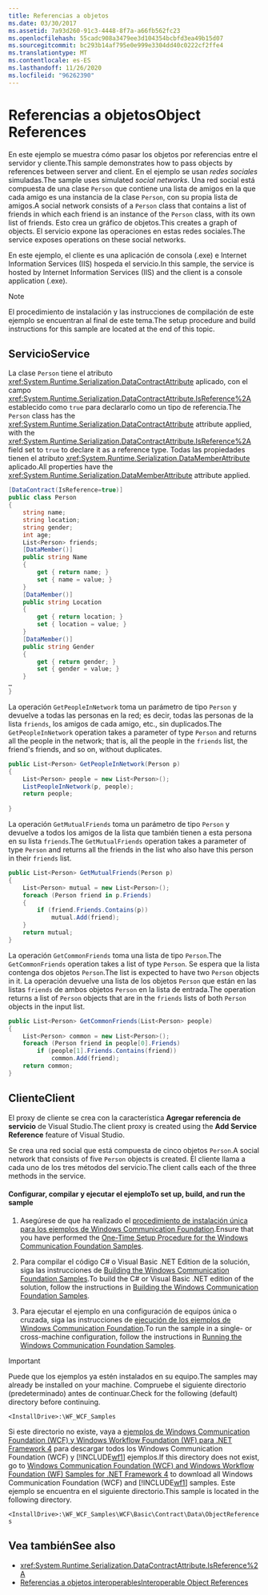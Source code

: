 ```yaml
---
title: Referencias a objetos
ms.date: 03/30/2017
ms.assetid: 7a93d260-91c3-4448-8f7a-a66fb562fc23
ms.openlocfilehash: 55cadc908a3479ee3d104354bcbfd3ea49b15d07
ms.sourcegitcommit: bc293b14af795e0e999e3304dd40c0222cf2ffe4
ms.translationtype: MT
ms.contentlocale: es-ES
ms.lasthandoff: 11/26/2020
ms.locfileid: "96262390"
---
```

# <a name="object-references"></a><span data-ttu-id="3dd94-102">Referencias a objetos</span><span class="sxs-lookup"><span data-stu-id="3dd94-102">Object References</span></span>

<span data-ttu-id="3dd94-103">En este ejemplo se muestra cómo pasar los objetos por referencias entre el servidor y cliente.</span><span class="sxs-lookup"><span data-stu-id="3dd94-103">This sample demonstrates how to pass objects by references between server and client.</span></span> <span data-ttu-id="3dd94-104">En el ejemplo se usan *redes sociales* simuladas.</span><span class="sxs-lookup"><span data-stu-id="3dd94-104">The sample uses simulated *social networks*.</span></span> <span data-ttu-id="3dd94-105">Una red social está compuesta de una clase `Person` que contiene una lista de amigos en la que cada amigo es una instancia de la clase `Person`, con su propia lista de amigos.</span><span class="sxs-lookup"><span data-stu-id="3dd94-105">A social network consists of a `Person` class that contains a list of friends in which each friend is an instance of the `Person` class, with its own list of friends.</span></span> <span data-ttu-id="3dd94-106">Esto crea un gráfico de objetos.</span><span class="sxs-lookup"><span data-stu-id="3dd94-106">This creates a graph of objects.</span></span> <span data-ttu-id="3dd94-107">El servicio expone las operaciones en estas redes sociales.</span><span class="sxs-lookup"><span data-stu-id="3dd94-107">The service exposes operations on these social networks.</span></span>  
  
 <span data-ttu-id="3dd94-108">En este ejemplo, el cliente es una aplicación de consola (.exe) e Internet Information Services (IIS) hospeda el servicio.</span><span class="sxs-lookup"><span data-stu-id="3dd94-108">In this sample, the service is hosted by Internet Information Services (IIS) and the client is a console application (.exe).</span></span>  
  
> [!NOTE]
> <span data-ttu-id="3dd94-109">El procedimiento de instalación y las instrucciones de compilación de este ejemplo se encuentran al final de este tema.</span><span class="sxs-lookup"><span data-stu-id="3dd94-109">The setup procedure and build instructions for this sample are located at the end of this topic.</span></span>  
  
## <a name="service"></a><span data-ttu-id="3dd94-110">Servicio</span><span class="sxs-lookup"><span data-stu-id="3dd94-110">Service</span></span>  

 <span data-ttu-id="3dd94-111">La clase `Person` tiene el atributo <xref:System.Runtime.Serialization.DataContractAttribute> aplicado, con el campo <xref:System.Runtime.Serialization.DataContractAttribute.IsReference%2A> establecido como `true` para declararlo como un tipo de referencia.</span><span class="sxs-lookup"><span data-stu-id="3dd94-111">The `Person` class has the <xref:System.Runtime.Serialization.DataContractAttribute> attribute applied, with the <xref:System.Runtime.Serialization.DataContractAttribute.IsReference%2A> field set to `true` to declare it as a reference type.</span></span> <span data-ttu-id="3dd94-112">Todas las propiedades tienen el atributo <xref:System.Runtime.Serialization.DataMemberAttribute> aplicado.</span><span class="sxs-lookup"><span data-stu-id="3dd94-112">All properties have the <xref:System.Runtime.Serialization.DataMemberAttribute> attribute applied.</span></span>  
  
```csharp
[DataContract(IsReference=true)]  
public class Person  
{  
    string name;  
    string location;  
    string gender;  
    int age;  
    List<Person> friends;  
    [DataMember()]  
    public string Name  
    {  
        get { return name; }  
        set { name = value; }  
    }  
    [DataMember()]  
    public string Location  
    {  
        get { return location; }  
        set { location = value; }  
    }  
    [DataMember()]  
    public string Gender  
    {  
        get { return gender; }  
        set { gender = value; }  
    }  
…  
}  
```  
  
 <span data-ttu-id="3dd94-113">La operación `GetPeopleInNetwork` toma un parámetro de tipo `Person` y devuelve a todas las personas en la red; es decir, todas las personas de la lista `friends`, los amigos de cada amigo, etc., sin duplicados.</span><span class="sxs-lookup"><span data-stu-id="3dd94-113">The `GetPeopleInNetwork` operation takes a parameter of type `Person` and returns all the people in the network; that is, all the people in the `friends` list, the friend's friends, and so on, without duplicates.</span></span>  
  
```csharp
public List<Person> GetPeopleInNetwork(Person p)  
{  
    List<Person> people = new List<Person>();  
    ListPeopleInNetwork(p, people);  
    return people;  
  
}  
```  
  
 <span data-ttu-id="3dd94-114">La operación `GetMutualFriends` toma un parámetro de tipo `Person` y devuelve a todos los amigos de la lista que también tienen a esta persona en su lista `friends`.</span><span class="sxs-lookup"><span data-stu-id="3dd94-114">The `GetMutualFriends` operation takes a parameter of type `Person` and returns all the friends in the list who also have this person in their `friends` list.</span></span>  
  
```csharp
public List<Person> GetMutualFriends(Person p)  
{  
    List<Person> mutual = new List<Person>();  
    foreach (Person friend in p.Friends)  
    {  
        if (friend.Friends.Contains(p))  
            mutual.Add(friend);  
    }  
    return mutual;  
}  
```  
  
 <span data-ttu-id="3dd94-115">La operación `GetCommonFriends` toma una lista de tipo `Person`.</span><span class="sxs-lookup"><span data-stu-id="3dd94-115">The `GetCommonFriends` operation takes a list of type `Person`.</span></span> <span data-ttu-id="3dd94-116">Se espera que la lista contenga dos objetos `Person`.</span><span class="sxs-lookup"><span data-stu-id="3dd94-116">The list is expected to have two `Person` objects in it.</span></span> <span data-ttu-id="3dd94-117">La operación devuelve una lista de los objetos `Person` que están en las listas `friends` de ambos objetos `Person` en la lista de entrada.</span><span class="sxs-lookup"><span data-stu-id="3dd94-117">The operation returns a list of `Person` objects that are in the `friends` lists of both `Person` objects in the input list.</span></span>  
  
```csharp
public List<Person> GetCommonFriends(List<Person> people)  
{  
    List<Person> common = new List<Person>();  
    foreach (Person friend in people[0].Friends)  
        if (people[1].Friends.Contains(friend))  
            common.Add(friend);  
    return common;  
}  
```  
  
## <a name="client"></a><span data-ttu-id="3dd94-118">Cliente</span><span class="sxs-lookup"><span data-stu-id="3dd94-118">Client</span></span>  

 <span data-ttu-id="3dd94-119">El proxy de cliente se crea con la característica **Agregar referencia de servicio** de Visual Studio.</span><span class="sxs-lookup"><span data-stu-id="3dd94-119">The client proxy is created using the **Add Service Reference** feature of Visual Studio.</span></span>  
  
 <span data-ttu-id="3dd94-120">Se crea una red social que está compuesta de cinco objetos `Person`.</span><span class="sxs-lookup"><span data-stu-id="3dd94-120">A social network that consists of five `Person` objects is created.</span></span> <span data-ttu-id="3dd94-121">El cliente llama a cada uno de los tres métodos del servicio.</span><span class="sxs-lookup"><span data-stu-id="3dd94-121">The client calls each of the three methods in the service.</span></span>  
  
#### <a name="to-set-up-build-and-run-the-sample"></a><span data-ttu-id="3dd94-122">Configurar, compilar y ejecutar el ejemplo</span><span class="sxs-lookup"><span data-stu-id="3dd94-122">To set up, build, and run the sample</span></span>  
  
1. <span data-ttu-id="3dd94-123">Asegúrese de que ha realizado el [procedimiento de instalación única para los ejemplos de Windows Communication Foundation](one-time-setup-procedure-for-the-wcf-samples.md).</span><span class="sxs-lookup"><span data-stu-id="3dd94-123">Ensure that you have performed the [One-Time Setup Procedure for the Windows Communication Foundation Samples](one-time-setup-procedure-for-the-wcf-samples.md).</span></span>  
  
2. <span data-ttu-id="3dd94-124">Para compilar el código C# o Visual Basic .NET Edition de la solución, siga las instrucciones de [Building the Windows Communication Foundation Samples](building-the-samples.md).</span><span class="sxs-lookup"><span data-stu-id="3dd94-124">To build the C# or Visual Basic .NET edition of the solution, follow the instructions in [Building the Windows Communication Foundation Samples](building-the-samples.md).</span></span>  
  
3. <span data-ttu-id="3dd94-125">Para ejecutar el ejemplo en una configuración de equipos única o cruzada, siga las instrucciones de [ejecución de los ejemplos de Windows Communication Foundation](running-the-samples.md).</span><span class="sxs-lookup"><span data-stu-id="3dd94-125">To run the sample in a single- or cross-machine configuration, follow the instructions in [Running the Windows Communication Foundation Samples](running-the-samples.md).</span></span>  
  
> [!IMPORTANT]
> <span data-ttu-id="3dd94-126">Puede que los ejemplos ya estén instalados en su equipo.</span><span class="sxs-lookup"><span data-stu-id="3dd94-126">The samples may already be installed on your machine.</span></span> <span data-ttu-id="3dd94-127">Compruebe el siguiente directorio (predeterminado) antes de continuar.</span><span class="sxs-lookup"><span data-stu-id="3dd94-127">Check for the following (default) directory before continuing.</span></span>  
>
> `<InstallDrive>:\WF_WCF_Samples`  
>
> <span data-ttu-id="3dd94-128">Si este directorio no existe, vaya a [ejemplos de Windows Communication Foundation (WCF) y Windows Workflow Foundation (WF) para .NET Framework 4](https://www.microsoft.com/download/details.aspx?id=21459) para descargar todos los Windows Communication Foundation (WCF) y [!INCLUDE[wf1](../../../../includes/wf1-md.md)] ejemplos.</span><span class="sxs-lookup"><span data-stu-id="3dd94-128">If this directory does not exist, go to [Windows Communication Foundation (WCF) and Windows Workflow Foundation (WF) Samples for .NET Framework 4](https://www.microsoft.com/download/details.aspx?id=21459) to download all Windows Communication Foundation (WCF) and [!INCLUDE[wf1](../../../../includes/wf1-md.md)] samples.</span></span> <span data-ttu-id="3dd94-129">Este ejemplo se encuentra en el siguiente directorio.</span><span class="sxs-lookup"><span data-stu-id="3dd94-129">This sample is located in the following directory.</span></span>  
>
> `<InstallDrive>:\WF_WCF_Samples\WCF\Basic\Contract\Data\ObjectReferences`  
  
## <a name="see-also"></a><span data-ttu-id="3dd94-130">Vea también</span><span class="sxs-lookup"><span data-stu-id="3dd94-130">See also</span></span>

- <xref:System.Runtime.Serialization.DataContractAttribute.IsReference%2A>
- [<span data-ttu-id="3dd94-131">Referencias a objetos interoperables</span><span class="sxs-lookup"><span data-stu-id="3dd94-131">Interoperable Object References</span></span>](../feature-details/interoperable-object-references.md)
